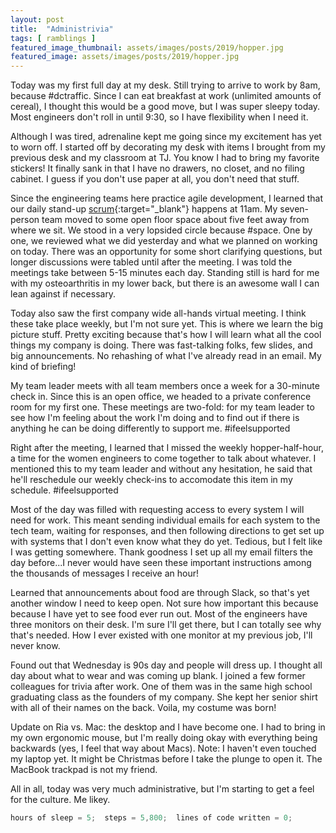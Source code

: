 ```yaml
---
layout: post
title:  "Administrivia"
tags: [ ramblings ]
featured_image_thumbnail: assets/images/posts/2019/hopper.jpg
featured_image: assets/images/posts/2019/hopper.jpg
---
```

Today was my first full day at my desk.  Still trying to arrive to work by 8am, because #dctraffic.  Since I can eat breakfast at work (unlimited amounts of cereal), I thought this would be a good move, but I was super sleepy today.  Most engineers don't roll in until 9:30, so I have flexibility when I need it. 

Although I was tired, adrenaline kept me going since my excitement has yet to worn off.  I started off by decorating my desk with items I brought from my previous desk and my classroom at TJ. You know I had to bring my favorite stickers!  It finally sank in that I have no drawers, no closet, and no filing cabinet.  I guess if you don't use paper at all, you don't need that stuff.  

Since the engineering teams here practice agile development, I learned that our daily stand-up [scrum](https://en.wikipedia.org/wiki/Scrum_/(software_development)){:target="_blank"} happens at 11am.  My seven-person team moved to some open floor space about five feet away from where we sit.  We stood in a very lopsided circle because #space.  One by one, we reviewed what we did yesterday and what we planned on working on today.  There was an opportunity for some short clarifying questions, but longer discussions were tabled until after the meeting.  I was told the meetings take between 5-15 minutes each day.  Standing still is hard for me with my osteoarthritis in my lower back, but there is an awesome wall I can lean against if necessary.  

Today also saw the first company wide all-hands virtual meeting. I think these take place weekly, but I'm not sure yet.  This is where we learn the big picture stuff.  Pretty exciting because that's how I will learn what all the cool things my company is doing.  There was fast-talking folks, few slides, and big announcements.  No rehashing of what I've already read in an email.  My kind of briefing!

My team leader meets with all team members once a week for a 30-minute check in.  Since this is an open office, we headed to a private conference room for my first one.  These meetings are two-fold:  for my team leader to see how I'm feeling about the work I'm doing and to find out if there is anything he can be doing differently to support me.  #ifeelsupported 

Right after the meeting, I learned that I missed the weekly hopper-half-hour, a time for the women engineers to come together to talk about whatever.  I mentioned this to my team leader and without any hesitation, he said that he'll reschedule our weekly check-ins to accomodate this item in my schedule.  #ifeelsupported

Most of the day was filled with requesting access to every system I will need for work.  This meant sending individual emails for each system to the tech team, waiting for responses, and then following directions to get set up with systems that I don't even know what they do yet.  Tedious, but I felt like I was getting somewhere.  Thank goodness I set up all my email filters the day before...I never would have seen these important instructions among the thousands of messages I receive an hour!

Learned that announcements about food are through Slack, so that's yet another window I need to keep open.  Not sure how important this because because I have yet to see food ever run out.  Most of the engineers have three monitors on their desk.  I'm sure I'll get there, but I can totally see why that's needed.  How I ever existed with one monitor at my previous job, I'll never know.  

Found out that Wednesday is 90s day and people will dress up.  I thought all day about what to wear and was coming up blank.  I joined a few former colleagues for trivia after work.  One of them was in the same high school graduating class as the founders of my company.  She kept her senior shirt with all of their names on the back.  Voila, my costume was born!  

Update on Ria vs. Mac:  the desktop and I have become one. I had to bring in my own ergonomic mouse, but I'm really doing okay with everything being backwards (yes, I feel that way about Macs).  Note:  I haven't even touched my laptop yet.  It might be Christmas before I take the plunge to open it.  The MacBook trackpad is not my friend.

All in all, today was very much administrative, but I'm starting to get a feel for the culture.  Me likey.

```Java
hours of sleep = 5;  steps = 5,800;  lines of code written = 0;
```

